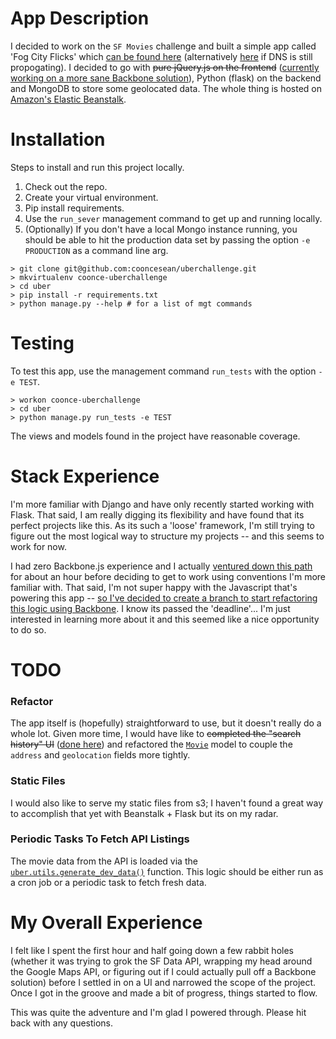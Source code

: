 # App Description
I decided to work on the `SF Movies` challenge and built a simple app called 'Fog City Flicks' which [can be found here](http://www.fogcityflicks.com) (alternatively [here](http://uber-env-gx6emjwcqm.elasticbeanstalk.com/) if DNS is still propogating). I decided to go with ~~pure jQuery.js on the frontend~~ ([currently working on a more sane Backbone solution](https://github.com/cooncesean/uberchallenge/tree/backbone)), Python (flask) on the backend and MongoDB to store some geolocated data. The whole thing is hosted on [Amazon's Elastic Beanstalk](http://aws.amazon.com/elasticbeanstalk/).

# Installation
Steps to install and run this project locally.

1. Check out the repo.
2. Create your virtual environment.
3. Pip install requirements.
4. Use the `run_sever` management command to get up and running locally.
5. (Optionally) If you don't have a local Mongo instance running, you should be able to hit the production data set by passing the option `-e PRODUCTION` as a command line arg.

```
> git clone git@github.com:cooncesean/uberchallenge.git
> mkvirtualenv coonce-uberchallenge
> cd uber
> pip install -r requirements.txt
> python manage.py --help # for a list of mgt commands
```

# Testing
To test this app, use the management command `run_tests` with the option `-e TEST`.

```
> workon coonce-uberchallenge
> cd uber
> python manage.py run_tests -e TEST
```

The views and models found in the project have reasonable coverage.


# Stack Experience
I'm more familiar with Django and have only recently started working with Flask. That said, I am really digging its flexibility and have found that its perfect projects like this. As its such a 'loose' framework,  I'm still trying to figure out the most logical way to structure my projects -- and this seems to work for now.

I had zero Backbone.js experience and I actually [ventured down this path](https://www.youtube.com/watch?v=FZSjvWtUxYk) for about an hour before deciding to get to work using conventions I'm more familiar with. That said, I'm not super happy with the Javascript that's powering this app -- [so I've decided to create a branch to start refactoring this logic using Backbone](https://github.com/cooncesean/uberchallenge/tree/backbone). I know its passed the 'deadline'... I'm just interested in learning more about it and this seemed like a nice opportunity to do so.


# TODO

### Refactor
The app itself is (hopefully) straightforward to use, but it doesn't really do a whole lot. Given more time, I would have like to ~~completed the "search history" UI~~ ([done here](https://github.com/cooncesean/uberchallenge/commit/7f3a3ab20c06913367753d74bae762d118ad8847)) and refactored the [`Movie`](https://github.com/cooncesean/uberchallenge/blob/master/uber/models.py#L3) model to couple the `address` and `geolocation` fields more tightly.

### Static Files
I would also like to serve my static files from s3; I haven't found a great way to accomplish that yet with Beanstalk + Flask but its on my radar.

### Periodic Tasks To Fetch API Listings
The movie data from the API is loaded via the [`uber.utils.generate_dev_data()`](https://github.com/cooncesean/uberchallenge/blob/master/uber/utils.py#L7) function. This logic should be either run as a cron job or a periodic task to fetch fresh data.


# My Overall Experience
I felt like I spent the first hour and half going down a few rabbit holes (whether it was trying to grok the SF Data API, wrapping my head around the Google Maps API, or figuring out if I could actually pull off a Backbone solution) before I settled in on a UI and narrowed the scope of the project. Once I got in the groove and made a bit of progress, things started to flow.

This was quite the adventure and I'm glad I powered through. Please hit back with any questions.
